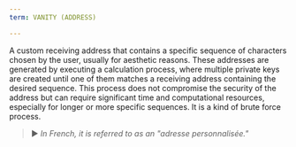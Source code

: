 ```yaml
---
term: VANITY (ADDRESS)

---
```

A custom receiving address that contains a specific sequence of characters chosen by the user, usually for aesthetic reasons. These addresses are generated by executing a calculation process, where multiple private keys are created until one of them matches a receiving address containing the desired sequence. This process does not compromise the security of the address but can require significant time and computational resources, especially for longer or more specific sequences. It is a kind of brute force process.

> ► *In French, it is referred to as an "adresse personnalisée."*